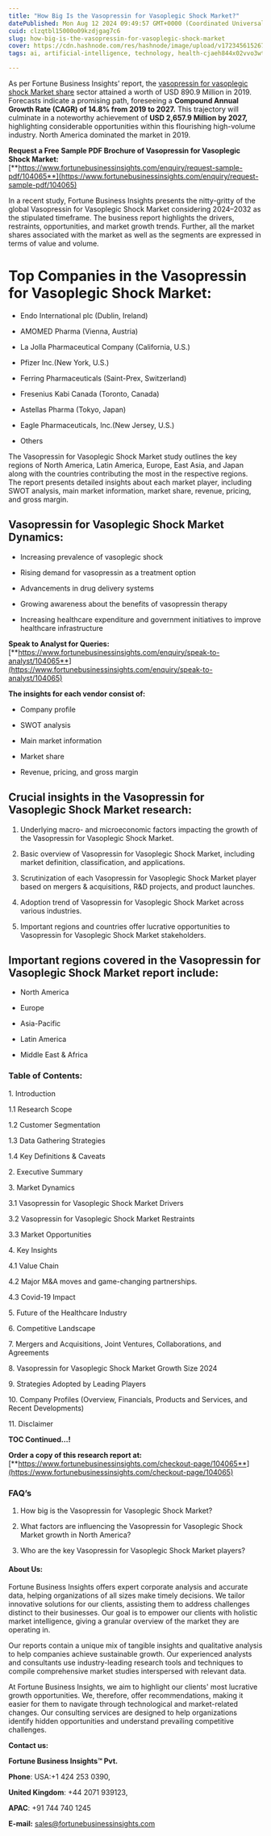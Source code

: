 ```yaml
---
title: "How Big Is the Vasopressin for Vasoplegic Shock Market?"
datePublished: Mon Aug 12 2024 09:49:57 GMT+0000 (Coordinated Universal Time)
cuid: clzqtbl15000o09kzdjgag7c6
slug: how-big-is-the-vasopressin-for-vasoplegic-shock-market
cover: https://cdn.hashnode.com/res/hashnode/image/upload/v1723456152672/18f74b81-6d93-47d1-a3a9-db5cc5c88b04.png
tags: ai, artificial-intelligence, technology, health-cjaeh844x02vvo3wtj5r2s75q, healthcare

---
```


As per Fortune Business Insights’ report, the [vasopressin for vasoplegic shock Market share](https://www.fortunebusinessinsights.com/vasopressin-for-vasoplegic-shock-market-104065) sector attained a worth of USD 890.9 Million in 2019. Forecasts indicate a promising path, foreseeing a **Compound Annual Growth Rate (CAGR) of 14.8% from 2019 to 2027.** This trajectory will culminate in a noteworthy achievement of **USD 2,657.9 Million by 2027,** highlighting considerable opportunities within this flourishing high-volume industry. North America dominated the market in 2019.

**Request a Free Sample PDF Brochure of Vasopressin for Vasoplegic Shock Market:** [**https://www.fortunebusinessinsights.com/enquiry/request-sample-pdf/104065**](https://www.fortunebusinessinsights.com/enquiry/request-sample-pdf/104065)

In a recent study, Fortune Business Insights presents the nitty-gritty of the global Vasopressin for Vasoplegic Shock Market considering 2024–2032 as the stipulated timeframe. The business report highlights the drivers, restraints, opportunities, and market growth trends. Further, all the market shares associated with the market as well as the segments are expressed in terms of value and volume.

# **Top Companies in the Vasopressin for Vasoplegic Shock Market:**

* Endo International plc (Dublin, Ireland)
    
* AMOMED Pharma (Vienna, Austria)
    
* La Jolla Pharmaceutical Company (California, U.S.)
    
* Pfizer Inc.(New York, U.S.)
    
* Ferring Pharmaceuticals (Saint-Prex, Switzerland)
    
* Fresenius Kabi Canada (Toronto, Canada)
    
* Astellas Pharma (Tokyo, Japan)
    
* Eagle Pharmaceuticals, Inc.(New Jersey, U.S.)
    
* Others
    

The Vasopressin for Vasoplegic Shock Market study outlines the key regions of North America, Latin America, Europe, East Asia, and Japan along with the countries contributing the most in the respective regions. The report presents detailed insights about each market player, including SWOT analysis, main market information, market share, revenue, pricing, and gross margin.

## Vasopressin for Vasoplegic Shock Market **Dynamics**:

* Increasing prevalence of vasoplegic shock
    
* Rising demand for vasopressin as a treatment option
    
* Advancements in drug delivery systems
    
* Growing awareness about the benefits of vasopressin therapy
    
* Increasing healthcare expenditure and government initiatives to improve healthcare infrastructure
    

**Speak to Analyst for Queries:** [**https://www.fortunebusinessinsights.com/enquiry/speak-to-analyst/104065**](https://www.fortunebusinessinsights.com/enquiry/speak-to-analyst/104065)

**The insights for each vendor consist of:**

* Company profile
    
* SWOT analysis
    
* Main market information
    
* Market share
    
* Revenue, pricing, and gross margin
    

## **Crucial insights in the Vasopressin for Vasoplegic Shock Market research:**

1. Underlying macro- and microeconomic factors impacting the growth of the Vasopressin for Vasoplegic Shock Market.
    
2. Basic overview of Vasopressin for Vasoplegic Shock Market, including market definition, classification, and applications.
    
3. Scrutinization of each Vasopressin for Vasoplegic Shock Market player based on mergers & acquisitions, R&D projects, and product launches.
    
4. Adoption trend of Vasopressin for Vasoplegic Shock Market across various industries.
    
5. Important regions and countries offer lucrative opportunities to Vasopressin for Vasoplegic Shock Market stakeholders.
    

## **Important regions covered in the Vasopressin for Vasoplegic Shock Market report include:**

* North America
    
* Europe
    
* Asia-Pacific
    
* Latin America
    
* Middle East & Africa
    

### **Table of Contents:**

1\. Introduction

1.1 Research Scope

1.2 Customer Segmentation

1.3 Data Gathering Strategies

1.4 Key Definitions & Caveats

2\. Executive Summary

3\. Market Dynamics

3.1 Vasopressin for Vasoplegic Shock Market Drivers

3.2 Vasopressin for Vasoplegic Shock Market Restraints

3.3 Market Opportunities

4\. Key Insights

4.1 Value Chain

4.2 Major M&A moves and game-changing partnerships.

4.3 Covid-19 Impact

5\. Future of the Healthcare Industry

6\. Competitive Landscape

7\. Mergers and Acquisitions, Joint Ventures, Collaborations, and Agreements

8\. Vasopressin for Vasoplegic Shock Market Growth Size 2024

9\. Strategies Adopted by Leading Players

10\. Company Profiles (Overview, Financials, Products and Services, and Recent Developments)

11\. Disclaimer

**TOC Continued…!**

**Order a copy of this research report at:** [**https://www.fortunebusinessinsights.com/checkout-page/104065**](https://www.fortunebusinessinsights.com/checkout-page/104065)

### **FAQ’s**

1. How big is the Vasopressin for Vasoplegic Shock Market?
    
2. What factors are influencing the Vasopressin for Vasoplegic Shock Market growth in North America?
    
3. Who are the key Vasopressin for Vasoplegic Shock Market players?
    

#### **About Us:**

Fortune Business Insights offers expert corporate analysis and accurate data, helping organizations of all sizes make timely decisions. We tailor innovative solutions for our clients, assisting them to address challenges distinct to their businesses. Our goal is to empower our clients with holistic market intelligence, giving a granular overview of the market they are operating in.

Our reports contain a unique mix of tangible insights and qualitative analysis to help companies achieve sustainable growth. Our experienced analysts and consultants use industry-leading research tools and techniques to compile comprehensive market studies interspersed with relevant data.

At Fortune Business Insights, we aim to highlight our clients' most lucrative growth opportunities. We, therefore, offer recommendations, making it easier for them to navigate through technological and market-related changes. Our consulting services are designed to help organizations identify hidden opportunities and understand prevailing competitive challenges.

**Contact us:**

**Fortune Business Insights™ Pvt.**

**Phone**: USA:+1 424 253 0390,

**United Kingdom**: +44 2071 939123,

**APAC**: +91 744 740 1245

**E-mail:** [sales@fortunebusinessinsights.com](mailto:sales@fortunebusinessinsights.com)